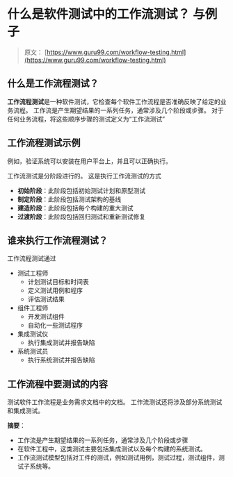 # 什么是软件测试中的工作流测试？ 与例子

> 原文： [https://www.guru99.com/workflow-testing.html](https://www.guru99.com/workflow-testing.html)

## 什么是工作流程测试？

**工作流程测试**是一种软件测试，它检查每个软件工作流程是否准确反映了给定的业务流程。 工作流是产生期望结果的一系列任务，通常涉及几个阶段或步骤。 对于任何业务流程，将这些顺序步骤的测试定义为“工作流测试”

## 工作流程测试示例

例如，验证系统可以安装在用户平台上，并且可以正确执行。

工作流测试是分阶段进行的。 这是执行工作流测试的方式

*   **初始阶段**：此阶段包括初始测试计划和原型测试
*   **制定阶段**：此阶段包括测试架构的基线
*   **建造阶段**：此阶段包括每个构建的重大测试
*   **过渡阶段**：此阶段包括回归测试和重新测试修复

## 谁来执行工作流程测试？

工作流程测试通过

*   测试工程师
    *   计划测试目标和时间表
    *   定义测试用例和程序
    *   评估测试结果
*   组件工程师
    *   开发测试组件
    *   自动化一些测试程序
*   集成测试仪
    *   执行集成测试并报告缺陷
*   系统测试员
    *   执行系统测试并报告缺陷

## 工作流程中要测试的内容

测试软件工作流程是业务需求文档中的文档。 工作流测试还将涉及部分系统测试和集成测试。

**摘要**：

*   工作流是产生期望结果的一系列任务，通常涉及几个阶段或步骤
*   在软件工程中，这类测试主要包括集成测试以及每个构建的系统测试。
*   工作流测试模型包括对工件的测试，例如测试用例，测试过程，测试组件，测试子系统等。